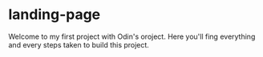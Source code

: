 # landing-page
Welcome to my first project with Odin's oroject. Here you'll fing everything and every steps taken to build this project.